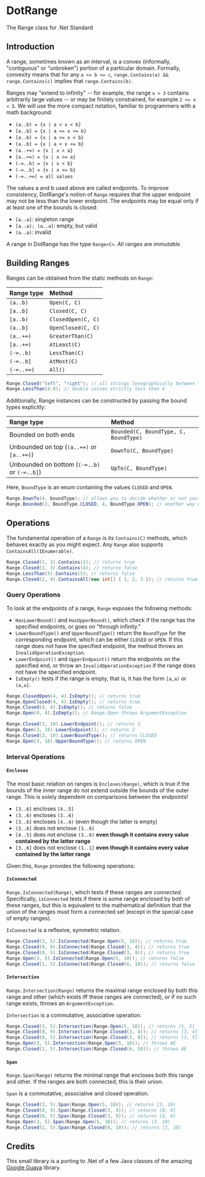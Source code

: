 # DotRange

The Range class for .Net Standard

## Introduction

A range, sometimes known as an interval, is a convex (informally, "contiguous"
or "unbroken") portion of a particular domain. Formally, convexity means that
for any `a <= b <= c`, `range.Contains(a) && range.Contains(c)` implies that
`range.Contains(b)`.

Ranges may "extend to infinity" -- for example, the range `x > 3` contains
arbitrarily large values -- or may be finitely constrained, for example `2 <= x
< 5`. We will use the more compact notation, familiar to programmers with a math
background:

*   `(a..b) = {x | a < x < b}`
*   `[a..b] = {x | a <= x <= b}`
*   `[a..b) = {x | a <= x < b}`
*   `(a..b] = {x | a < x <= b}`
*   `(a..+∞) = {x | x > a}`
*   `[a..+∞) = {x | x >= a}`
*   `(-∞..b) = {x | x < b}`
*   `(-∞..b] = {x | x <= b}`
*   `(-∞..+∞) = all values`

The values a and b used above are called endpoints. To improve consistency,
DotRange's notion of `Range` requires that the upper endpoint may not be less than
the lower endpoint. The endpoints may be equal only if at least one of the
bounds is closed:

*   `[a..a]`: singleton range
*   `[a..a); (a..a]`: empty, but valid
*   `(a..a)`: invalid

A range in DotRange has the type `Range<C>`. All ranges are *immutable*.

## Building Ranges

Ranges can be obtained from the static methods on `Range`:

Range type | Method
:--------- | :-------------------
`(a..b)`   | `Open(C, C)`
`[a..b]`   | `Closed(C, C)`
`[a..b)`   | `ClosedOpen(C, C)`
`(a..b]`   | `OpenClosed(C, C)`
`(a..+∞)`  | `GreaterThan(C)`
`[a..+∞)`  | `AtLeast(C)`
`(-∞..b)`  | `LessThan(C)`
`(-∞..b]`  | `AtMost(C)`
`(-∞..+∞)` | `All()`

```cs
Range.Closed("left", "right"); // all strings lexographically between "left" and "right" inclusive
Range.LessThan(4.0); // double values strictly less than 4
```

Additionally, Range instances can be constructed by passing the bound types
explicitly:

Range type                                   | Method
:------------------------------------------- | :-----
Bounded on both ends                         | `Bounded(C, BoundType, C, BoundType)`
Unbounded on top (`(a..+∞)` or `[a..+∞)`)    | `DownTo(C, BoundType)`
Unbounded on bottom (`(-∞..b)` or `(-∞..b]`) | `UpTo(C, BoundType)`

Here, `BoundType` is an enum containing the values `CLOSED` and `OPEN`.

```cs
Range.DownTo(4, boundType); // allows you to decide whether or not you want to include 4
Range.Bounded(1, BoundType.CLOSED, 4, BoundType.OPEN); // another way of writing Range.ClosedOpen(1, 4)
```

## Operations

The fundamental operation of a `Range` is its `Contains(C)` methods, which
behaves exactly as you might expect. Any `Range` also supports 
`ContainsAll(IEnumerable)`.

```cs
Range.Closed(1, 3).Contains(2); // returns true
Range.Closed(1, 3).Contains(4); // returns false
Range.LessThan(5).Contains(5); // returns false
Range.Closed(1, 4).ContainsAll(new int[] { 1, 2, 3 }); // returns true
```

### Query Operations

To look at the endpoints of a range, `Range` exposes the following methods:

*   `HasLowerBound()` and `HasUpperBound()`, which check if the range has
    the specified endpoints, or goes on "through infinity."
*   `LowerBoundType()` and `UpperBoundType()` return the `BoundType` for the
    corresponding endpoint, which can be either `CLOSED` or `OPEN`. If this
    range does not have the specified endpoint, the method throws an
    `InvalidOperationException`.
*   `LowerEndpoint()` and `UpperEndpoint()` return the endpoints on the
    specified end, or throw an `InvalidOperationException` if the range does not
    have the specified endpoint.
*   `IsEmpty()` tests if the range is empty, that is, it has the form `[a,a)`
    or `(a,a]`.

```cs
Range.ClosedOpen(4, 4).IsEmpty(); // returns true
Range.OpenClosed(4, 4).IsEmpty(); // returns true
Range.Closed(4, 4).IsEmpty(); // returns false
Range.Open(4, 4).IsEmpty(); // Range.Open throws ArgumentException

Range.Closed(3, 10).LowerEndpoint(); // returns 3
Range.Open(3, 10).LowerEndpoint(); // returns 3
Range.Closed(3, 10).LowerBoundType(); // returns CLOSED
Range.Open(3, 10).UpperBoundType(); // returns OPEN
```

### Interval Operations

#### `Encloses`

The most basic relation on ranges is `Encloses(Range)`, which is true if the
bounds of the inner range do not extend outside the bounds of the outer range.
This is solely dependent on comparisons between the endpoints!

*   `[3..6]` encloses `[4..5]`
*   `(3..6)` encloses `(3..6)`
*   `[3..6]` encloses `[4..4)` (even though the latter is empty)
*   `(3..6]` does not enclose `[3..6]`
*   `[4..5]` does not enclose `(3..6)` **even though it contains every value
    contained by the latter range**
*   `[3..6]` does not enclose `(1..1]` **even though it contains every value
    contained by the latter range**

Given this, `Range` provides the following operations:

#### `IsConnected`

`Range.IsConnected(Range)`, which tests if these ranges are *connected*.
Specifically, `isConnected` tests if there is some range enclosed by both of
these ranges, but this is equivalent to the mathematical definition that the
union of the ranges must form a connected set (except in the special case of
empty ranges).

`IsConnected` is a reflexive, symmetric relation.

```cs
Range.Closed(3, 5).IsConnected(Range.Open(5, 10)); // returns true
Range.Closed(0, 9).IsConnected(Range.Closed(3, 4)); // returns true
Range.Closed(0, 5).IsConnected(Range.Closed(3, 9)); // returns true
Range.Open(3, 5).IsConnected(Range.Open(5, 10)); // returns false
Range.Closed(1, 5).IsConnected(Range.Closed(6, 10)); // returns false
```

#### `Intersection`

`Range.Intersection(Range)` returns the maximal range enclosed by both this
range and other (which exists iff these ranges are connected), or if no such
range exists, throws an `ArgumentException`.

`Intersection` is a commutative, associative operation.

```cs
Range.Closed(3, 5).Intersection(Range.Open(5, 10)); // returns (5, 5]
Range.Closed(0, 9).Intersection(Range.Closed(3, 4)); // returns [3, 4]
Range.Closed(0, 5).Intersection(Range.Closed(3, 9)); // returns [3, 5]
Range.Open(3, 5).Intersection(Range.Open(5, 10)); // throws AE
Range.Closed(1, 5).Intersection(Range.Closed(6, 10)); // throws AE
```

#### `Span`

`Range.Span(Range)` returns the minimal range that encloses both this range
and other. If the ranges are both connected, this is their union.

`Span` is a commutative, associative and closed operation.

```cs
Range.Closed(3, 5).Span(Range.Open(5, 10)); // returns [3, 10)
Range.Closed(0, 9).Span(Range.Closed(3, 4)); // returns [0, 9]
Range.Closed(0, 5).Span(Range.Closed(3, 9)); // returns [0, 9]
Range.Open(3, 5).Span(Range.Open(5, 10)); // returns (3, 10)
Range.Closed(1, 5).Span(Range.Closed(6, 10)); // returns [1, 10]
```

## Credits

This small library is a porting to .Net of a few Java classes of the amazing
[Google Guava](https://github.com/google/guava) library.
